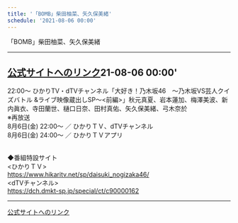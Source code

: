 ```yaml
---
title: '「BOMB」柴田柚菜、矢久保美緒'
schedule: '2021-08-06 00:00'
---
```


<div id="detailBody"> <p>  「BOMB」柴田柚菜、矢久保美緒 </p></div>

---
[公式サイトへのリンク]('http://www.nogizaka46.com/schedule/2021/08/062480.php?member=mio-yakubo&category=&monthly=202108')21-08-06 00:00'
---

<div id="detailBody"> <p>  22:00～ ひかりTV・dTVチャンネル「大好き！乃木坂46　～乃木坂VS芸人クイズバトル &amp;ライブ映像蔵出しSP～&lt;前編&gt;」秋元真夏、岩本蓮加、梅澤美波、新内眞衣、寺田蘭世、樋口日奈、田村真佑、矢久保美緒、弓木奈於  <br/>  ※再放送  <br/>  8月6日(金) 22:00～ ／ ひかりＴＶ、dTVチャンネル  <br/>  8月6日(金) 24:00～ ／ ひかりＴＶアプリ </p> <p>  <br/>  ◆番組特設サイト  <br/>  &lt;ひかりＴＶ&gt;  <br/>  <a href="https://www.hikaritv.net/sp/daisuki_nogizaka46/" target="_blank">   https://www.hikaritv.net/sp/daisuki_nogizaka46/  </a>  <br/>  &lt;dTVチャンネル&gt;  <br/>  <a href="https://dch.dmkt-sp.jp/special/ct/c90000162" target="_blank">   https://dch.dmkt-sp.jp/special/ct/c90000162  </a> </p></div>

---
[公式サイトへのリンク]('http://www.nogizaka46.com/schedule/2021/08/062717.php?member=mio-yakubo&category=&monthly=202108')